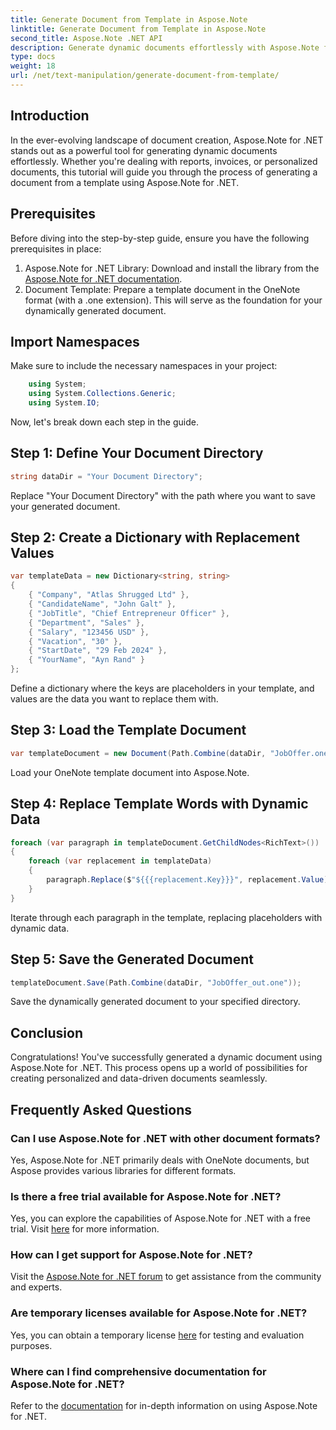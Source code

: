 ```yaml
---
title: Generate Document from Template in Aspose.Note
linktitle: Generate Document from Template in Aspose.Note
second_title: Aspose.Note .NET API
description: Generate dynamic documents effortlessly with Aspose.Note for .NET. Follow our step-by-step guide for personalized and data-driven document creation.
type: docs
weight: 18
url: /net/text-manipulation/generate-document-from-template/
---
```

## Introduction
In the ever-evolving landscape of document creation, Aspose.Note for .NET stands out as a powerful tool for generating dynamic documents effortlessly. Whether you're dealing with reports, invoices, or personalized documents, this tutorial will guide you through the process of generating a document from a template using Aspose.Note for .NET.
## Prerequisites
Before diving into the step-by-step guide, ensure you have the following prerequisites in place:
1. Aspose.Note for .NET Library: Download and install the library from the [Aspose.Note for .NET documentation](https://reference.aspose.com/note/net/).
2. Document Template: Prepare a template document in the OneNote format (with a .one extension). This will serve as the foundation for your dynamically generated document.
## Import Namespaces
Make sure to include the necessary namespaces in your project:
```csharp
    using System;
    using System.Collections.Generic;
    using System.IO;
```
Now, let's break down each step in the guide.
## Step 1: Define Your Document Directory
```csharp
string dataDir = "Your Document Directory";
```
Replace "Your Document Directory" with the path where you want to save your generated document.
## Step 2: Create a Dictionary with Replacement Values
```csharp
var templateData = new Dictionary<string, string>
{
    { "Company", "Atlas Shrugged Ltd" },
    { "CandidateName", "John Galt" },
    { "JobTitle", "Chief Entrepreneur Officer" },
    { "Department", "Sales" },
    { "Salary", "123456 USD" },
    { "Vacation", "30" },
    { "StartDate", "29 Feb 2024" },
    { "YourName", "Ayn Rand" }
};
```
Define a dictionary where the keys are placeholders in your template, and values are the data you want to replace them with.

## Step 3: Load the Template Document
```csharp
var templateDocument = new Document(Path.Combine(dataDir, "JobOffer.one"));
```
Load your OneNote template document into Aspose.Note.

## Step 4: Replace Template Words with Dynamic Data
```csharp
foreach (var paragraph in templateDocument.GetChildNodes<RichText>())
{
    foreach (var replacement in templateData)
    {
        paragraph.Replace($"${{{replacement.Key}}}", replacement.Value);
    }
}
```
Iterate through each paragraph in the template, replacing placeholders with dynamic data.

## Step 5: Save the Generated Document
```csharp
templateDocument.Save(Path.Combine(dataDir, "JobOffer_out.one"));
```
Save the dynamically generated document to your specified directory.

## Conclusion
Congratulations! You've successfully generated a dynamic document using Aspose.Note for .NET. This process opens up a world of possibilities for creating personalized and data-driven documents seamlessly.

## Frequently Asked Questions
### Can I use Aspose.Note for .NET with other document formats?
Yes, Aspose.Note for .NET primarily deals with OneNote documents, but Aspose provides various libraries for different formats.
### Is there a free trial available for Aspose.Note for .NET?
Yes, you can explore the capabilities of Aspose.Note for .NET with a free trial. Visit [here](https://releases.aspose.com/) for more information.
### How can I get support for Aspose.Note for .NET?
Visit the [Aspose.Note for .NET forum](https://forum.aspose.com/c/note/28) to get assistance from the community and experts.
### Are temporary licenses available for Aspose.Note for .NET?
Yes, you can obtain a temporary license [here](https://purchase.aspose.com/temporary-license/) for testing and evaluation purposes.
### Where can I find comprehensive documentation for Aspose.Note for .NET?
Refer to the [documentation](https://reference.aspose.com/note/net/) for in-depth information on using Aspose.Note for .NET.
